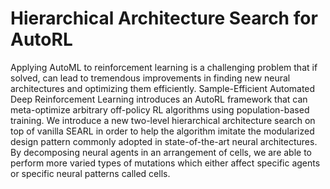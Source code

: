 # Hierarchical Architecture Search for AutoRL

Applying AutoML to reinforcement learning is a challenging problem that if solved, can lead to tremendous improvements in finding new neural architectures and optimizing them efficiently. Sample-Efficient Automated Deep Reinforcement Learning introduces an AutoRL framework that can meta-optimize arbitrary off-policy RL algorithms using population-based training. We introduce a new two-level hierarchical architecture search on top of vanilla SEARL in order to help the algorithm imitate the modularized design pattern commonly adopted in state-of-the-art neural architectures. By decomposing neural agents in an arrangement of cells, we are able to perform more varied types of mutations which either affect specific agents or specific neural patterns called cells.







